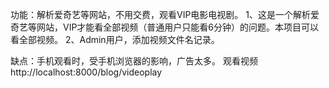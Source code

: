 功能：解析爱奇艺等网站，不用交费，观看VIP电影电视剧。
1、这是一个解析爱奇艺等网站，VIP才能看全部视频（普通用户只能看6分钟）的问题。本项目可以看全部视频。
2、Admin用户，添加视频文件名记录。

缺点：手机观看时，受手机浏览器的影响，广告太多。
观看视频 http://localhost:8000/blog/videoplay
